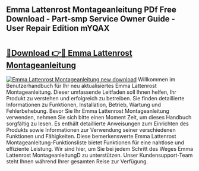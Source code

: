 ## Emma Lattenrost Montageanleitung PDf Free Download - Part-smp Service Owner Guide - User Repair Edition mYQAX

# <h2><a href="http://df7zjl.blite.top/?on=Emma+Lattenrost+Montageanleitung">🔗Download 👉🔴 Emma Lattenrost Montageanleitung</a></h2>

[![Emma Lattenrost Montageanleitung new download](https://i.imgur.com/lujVjoI.png)](http://df7zjl.blite.top/?on=Emma+Lattenrost+Montageanleitung)
Willkommen im Benutzerhandbuch für Ihr neu aktualisiertes Emma Lattenrost Montageanleitung. Dieser umfassende Leitfaden soll Ihnen helfen, Ihr Produkt zu verstehen und erfolgreich zu betreiben. Sie finden detaillierte Informationen zu Funktionen, Installation, Betrieb, Wartung und Fehlerbehebung. Bevor Sie Ihr Emma Lattenrost Montageanleitung verwenden, nehmen Sie sich bitte einen Moment Zeit, um dieses Handbuch sorgfältig zu lesen. Es enthält detaillierte Anweisungen zum Einrichten des Produkts sowie Informationen zur Verwendung seiner verschiedenen Funktionen und Fähigkeiten. Diese bemerkenswerte Emma Lattenrost Montageanleitung-Funktionsliste bietet Funktionen für eine nahtlose und effiziente Leistung. Wir sind hier, um Sie bei jedem Schritt des Weges Emma Lattenrost MontageanleitungD zu unterstützen. Unser Kundensupport-Team steht Ihnen während Ihrer gesamten Reise zur Verfügung.
